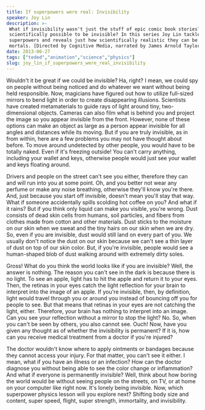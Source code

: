 ```yaml
---
title: If superpowers were real: Invisibility
speaker: Joy Lin
description: >-
 What if invisibility wasn't just the stuff of epic comic book stories? Is it
 scientifically possible to be invisible? In this series Joy Lin tackles six
 superpowers and reveals just how scientifically realistic they can be to us mere
 mortals. [Directed by Cognitive Media, narrated by James Arnold Taylor].
date: 2013-06-27
tags: ["teded","animation","science","physics"]
slug: joy_lin_if_superpowers_were_real_invisibility
---
```


Wouldn't it be great if we could be invisible? Ha, right? I mean, we could spy on people
without being noticed and do whatever we want without being held responsible. Now,
magicians have figured out how to utilize full-sized mirrors to bend light in order to
create disappearing illusions. Scientists have created metamaterials to guide rays of
light around tiny, two-dimensional objects. Cameras can also film what is behind you and
project the image so you appear invisible from the front. However, none of these options
can make an object as large as a person appear invisible for all angles and distances
while its moving. But if you are truly invisible, as in from within, here are a few
problems you may not have thought about before. To move around undetected by other people,
you would have to be totally naked. Even if it's freezing outside! You can't carry
anything, including your wallet and keys, otherwise people would just see your wallet and
keys floating around.

Drivers and people on the street can't see you either, therefore they can and will run
into you at some point. Oh, and you better not wear any perfume or make any noise
breathing, otherwise they'll know you're there. And, just because you start off invisible,
doesn't mean you'll stay that way. What if someone accidentally spills scolding hot coffee
on you? And what if it rains? But if you think only liquid can make you visible, you're
wrong. Dust consists of dead skin cells from humans, soil particles, and fibers from
clothes made from cotton and other materials. Dust sticks to the moisture on our skin when
we sweat and the tiny hairs on our skin when we are dry. So, even if you are invisible,
dust would still land on every part of you. We usually don't notice the dust on our skin
because we can't see a thin layer of dust on top of our skin color. But, if you're
invisible, people would see a human-shaped blob of dust walking around with extremely
dirty soles.

Gross! What do you think the world looks like if you are invisible? Well, the answer is
nothing. The reason you can't see in the dark is because there is no light. To see an
apple, light has to hit the apple and return it to your eyes. Then, the retinas in your
eyes catch the light reflection for your brain to interpret into the image of an apple. If
you're invisible, then, by definition, light would travel through you or around you
instead of bouncing off you for people to see. But that means that retinas in your eyes
are not catching the light, either. Therefore, your brain has nothing to interpret into an
image. Can you see your reflection without a mirror to stop the light? No. So, when you
can't be seen by others, you also cannot see. Ouch! Now, have you given any thought as of
whether the invisibility is permanent? If it is, how can you receive medical treatment
from a doctor if you're injured?

The doctor wouldn't know where to apply ointments or bandages because they cannot access
your injury. For that matter, you can't see it either. I mean, what if you have an illness
or an infection? How can the doctor diagnose you without being able to see the color
change or inflammation? And what if everyone is permanently invisible? Well, think about
how boring the world would be without seeing people on the streets, on TV, or at home on
your computer like right now. It's lonely being invisible. Now, which superpower physics
lesson will you explore next? Shifting body size and content, super speed, flight, super
strength, immortality, and invisibility.

<!--
ad_duration=0
event="TED-Ed"
external_start_time=0
intro_duration=0
is_subtitle_required="False"
is_talk_featured="False"
language="en"
language_swap="False"
native_language="en"
number_of_related_talks=6
number_of_speakers=1
number_of_subtitled_videos=0
number_of_tags=4
number_of_talk_download_languages=23
number_of_talk_more_resources=0
number_of_talk_recommendations=0
number_of_talks_take_actions=0
post_ad_duration=0
published_timestamp="2019-02-12 22:36:43"
recording_date="2013-06-27"
speaker_is_published=0
speaker_name="Joy Lin"
talk_name="If superpowers were real: Invisibility"
talks_tags=["teded","animation","science","physics"]
url_webpage="https://www.ted.com/talks/joy_lin_if_superpowers_were_real_invisibility"
video_type_name="TED-Ed Original"
-->